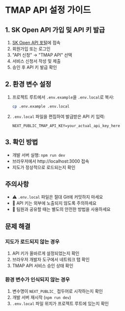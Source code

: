 # TMAP API 설정 가이드

## 1. SK Open API 가입 및 API 키 발급

1. [SK Open API 포털](https://openapi.sk.com/)에 접속
2. 회원가입 또는 로그인
3. "API 신청" → "TMAP API" 선택
4. 서비스 신청서 작성 및 제출
5. 승인 후 API 키 발급 확인

## 2. 환경 변수 설정

1. 프로젝트 루트에서 `.env.example`을 `.env.local`로 복사:
   ```bash
   cp .env.example .env.local
   ```

2. `.env.local` 파일을 편집하여 발급받은 API 키 입력:
   ```env
   NEXT_PUBLIC_TMAP_API_KEY=your_actual_api_key_here
   ```

## 3. 확인 방법

- 개발 서버 실행: `npm run dev`
- 브라우저에서 http://localhost:3000 접속
- 지도가 정상적으로 로드되는지 확인

## 주의사항

- ⚠️ `.env.local` 파일은 절대 Git에 커밋하지 마세요
- 🔑 API 키는 외부에 노출되지 않도록 주의하세요
- 📝 팀원과 공유할 때는 별도의 안전한 방법을 사용하세요

## 문제 해결

### 지도가 로드되지 않는 경우
1. API 키가 올바르게 설정되었는지 확인
2. 브라우저 개발자 도구에서 네트워크 탭 확인
3. TMAP API 서비스 승인 상태 확인

### 환경 변수가 인식되지 않는 경우
1. 변수명이 `NEXT_PUBLIC_` 접두어로 시작하는지 확인
2. 개발 서버 재시작 (`npm run dev`)
3. `.env.local` 파일 위치가 프로젝트 루트에 있는지 확인
